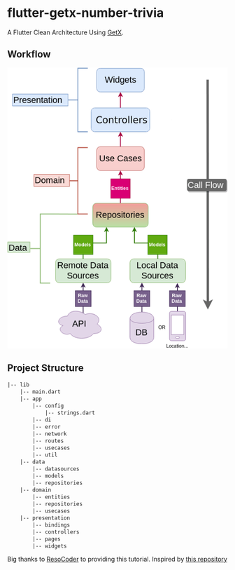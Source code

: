# flutter-getx-number-trivia

A Flutter Clean Architecture Using [GetX](https://github.com/jonataslaw/getx).

## Workflow

![alt text](/Clean-Architecture-Flutter-Diagram.png?raw=true)

## Project Structure

```
|-- lib
    |-- main.dart
    |-- app
        |-- config
            |-- strings.dart
        |-- di
        |-- error
        |-- network
        |-- routes
        |-- usecases
        |-- util
    |-- data
        |-- datasources
        |-- models
        |-- repositories
    |-- domain
        |-- entities
        |-- repositories
        |-- usecases
    |-- presentation
        |-- bindings
        |-- controllers
        |-- pages
        |-- widgets
```

Big thanks to [ResoCoder](https://github.com/ResoCoder) to providing this tutorial. Inspired by [this repository](https://github.com/ResoCoder/flutter-tdd-clean-architecture-course)
